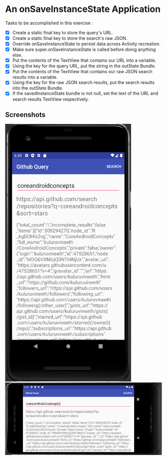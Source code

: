 # An onSaveInstanceState Application

Tasks to be accomplished in this exercise :
- [x] Create a static final key to store the query's URL.
- [x] Create a static final key to store the search's raw JSON.
- [x] Override onSaveInstanceState to persist data across Activity recreation.
- [x] Make sure super.onSaveInstanceState is called before doing anything else.
- [x] Put the contents of the TextView that contains our URL into a variable.
- [x] Using the key for the query URL, put the string in the outState Bundle.
- [x] Put the contents of the TextView that contains our raw JSON search results into a variable.
- [x] Using the key for the raw JSON search results, put the search results into the outState Bundle.
- [x] If the savedInstanceState bundle is not null, set the text of the URL and search results TextView respectively.

## Screenshots

![img1](https://github.com/kuluruvineeth/CoreAndroidConcepts/blob/5b.1-SaveResults/Screenshots/img.png)
![img2](https://github.com/kuluruvineeth/CoreAndroidConcepts/blob/5b.1-SaveResults/Screenshots/img_1.png)